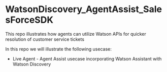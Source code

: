 # WatsonDiscovery_AgentAssist_SalesForceSDK
This repo illustrates how agents can utilize Watson APIs for quicker resolution of customer service tickets

In this repo we will illustrate the following usecase:

- Live Agent - Agent Assist usecase incorporating Watson Assistant with Watson Discovery
    

